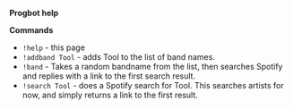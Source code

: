 __**Progbot help**__

__**Commands**__
* `!help` - this page
* `!addband Tool` - adds Tool to the list of band names.
* `!band` - Takes a random bandname from the list, then searches Spotify and replies with a link to the first search result.
* `!search Tool` - does a Spotify search for Tool. This searches artists for now, and simply returns a link to the first result.